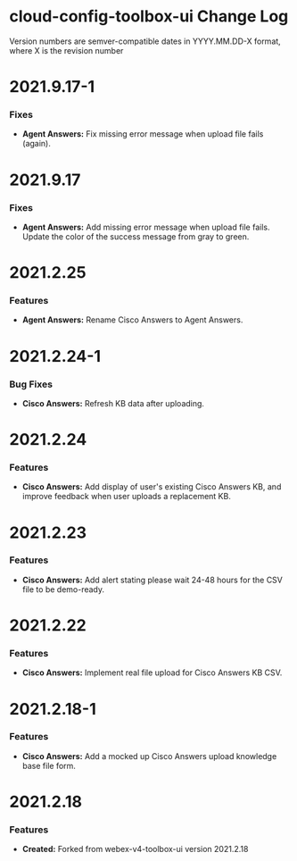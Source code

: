 # cloud-config-toolbox-ui Change Log

Version numbers are semver-compatible dates in YYYY.MM.DD-X format,
where X is the revision number

# 2021.9.17-1

### Fixes
* **Agent Answers:** Fix missing error message when upload file fails (again). 


# 2021.9.17

### Fixes
* **Agent Answers:** Add missing error message when upload file fails. Update
the color of the success message from gray to green.


# 2021.2.25

### Features
* **Agent Answers:** Rename Cisco Answers to Agent Answers.


# 2021.2.24-1

### Bug Fixes
* **Cisco Answers:** Refresh KB data after uploading.


# 2021.2.24

### Features
* **Cisco Answers:** Add display of user's existing Cisco Answers KB, and
improve feedback when user uploads a replacement KB.


# 2021.2.23

### Features
* **Cisco Answers:** Add alert stating please wait 24-48 hours for the CSV file
to be demo-ready.


# 2021.2.22

### Features
* **Cisco Answers:** Implement real file upload for Cisco Answers KB CSV.


# 2021.2.18-1

### Features
* **Cisco Answers:** Add a mocked up Cisco Answers upload knowledge base file
form.


# 2021.2.18

### Features
* **Created:** Forked from webex-v4-toolbox-ui version 2021.2.18